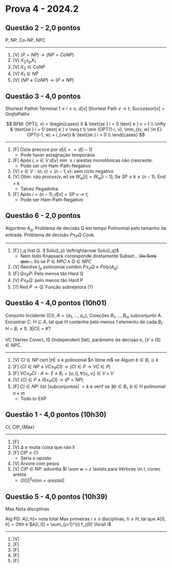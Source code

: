 # Prova 4 - 2024.2

## Questão 2 - 2,0 pontos

P, NP, Co-NP, NPC

---

1. [V] $(P = NP) \to (NP = CoNP)$
2. [V] $X_2 \leq_p X_1$
3. [V] $X_2 \in CoNP$
4. [V] $X_1 \in NP$
5. [V] $(NP \neq CoNP) \to (P \neq NP)$

## Questão 3 - 4,0 pontos

Shortest Pathm Terminal $1 \leq i \leq n$, $d[v]$ Shortest Path $v \to t$; $Successor[v] = Grafo Paths$

$$
BFM: OPT(i, v) =
\begin{cases}
  0                                                            & \text{se } i = 0 \text{ e } v = t \\
  \infty                                                       & \text{se } i = 0 \text{ e } v \neq t \\
  \min (OPT(1-i, v), \min_{(v, w) \in E} OPT(i-1, w) + i_{vw}) & \text{se } i > 0 \\
\end{cases}
$$

---

1. [F] Ciclo precoce por $d[i] == d[i-1]$
   - Pode haver estagnação temporária
2. [F] Após $i$, $v \in V$ $d[v]$ $\min \leq i$ arestas monotônicas não crescente.
   - Pode ser um Ham-Path-Negativo
3. [V] $v \in V: (n, v) = (n-1, v):$ sem ciclo negativo
4. [V] Otim: não $proces(v, w)$ se $W_w[i] = W_w[i-1]$; Se $SP \leq k \leq (n-1)$; End = k
   - Talvez Pegadinha
5. [F] Após $i=(n-1); d[v] = SP$ $v \to t$;
   - Pode ser Ham-Path-Negativo

## Questão 6 - 2,0 pontos

Algoritmo $A_q$, Problema de decisão Q em tempo Polinomial pelo tamanho da entrada. Problema de decisão $P \leq_P Q$ Cook.

---

1. [F] I_q Inst Q. $\exists$ Solu(I_p) \leftrightarrow Solu(I_q)$
   - Nem todo Knapsack corresponde diretamente Subset... ~~Ou Será que...~~ Só se $P \in NPC \wedge Q \in NPC$
2. [V] Resolve $I_p$ polinomial combin $P \leq_P Q \wedge Poly(A_q)$
3. [F] $Q \leq_P P:$ Pelo menos tão Hard Q
4. [V] $P \leq_P Q:$ pelo menos tão Hard P
5. [?] Red $P \to Q$: Função sobrejetora (?)

## Questão 4 - 4,0 pontos (10h01)

Conjunto Incidente (CI), $A = \{a_1, \dots, a_n\}$, Coleções $B_1, \dots, B_m$ subconjunto A. Encontrar C. $H \subseteq A$, tal que H contenha pelo menos 1 elemento de cada $B_i$: $H \cap B_i \neq 0$. $\exists |CI| = K$?

VC (Vertex Cover), IS (Independent Set), parâmetro de decisão $k$, $(V \wedge IS) \in NPC$.

---

1. [V] $CI \in NP$ cert $|H| \leq k$ polinomial $n \time m$ se Algum $b \in B_i \supseteq k$
2. [F] $(CI \in NP \wedge VC \leq_P CI) \to (CI \in P \to VC \in P)$
3. [F] $VC \leq_P CI: A \leftarrow E \wedge B_i = [u, i], \forall (u_i, v_i) \in V \times V$
4. [V] $(CI \in P \wedge IS \leq_P CI) \to (P = NP)$
5. [F] $CI \in NP:$ list |subconjuntos| $= k$ e verif se $\exists b \in B_i$, $b \in H$ polinomial $n \times m$
   - Todo $to$ EXP

## Questão 1 - 4,0 pontos (10h30)

CI, CIP_{Máx}

---

1. [F]
2. [V] $\Delta$ e muita coisa que não li
3. [F] $CIP \leq CI$
   - Seria o oposto
4. [V] Árvore com pesos
5. [V] $CIP \in NP$: adivinha $I \sum w = z \exists para Vértices \in I, conec aresta
   - $O(|I|^2 m) m = aresta G$

## Questão 5 - 4,0 pontos (10h39)

Max Nota disciplinas

Alg PD: $A[i, h] =$ nota total Max primeiras $i \leq n$ disciplinas, $h \leq H$, tal que $A[0, h] = 0 \forall h$ e $A[i, 0] = \sum_{j=1}^{i} f_j(0) \forall i$

---

1. [V]
2. [F]
3. [F]
4. [F]
5. [F]

